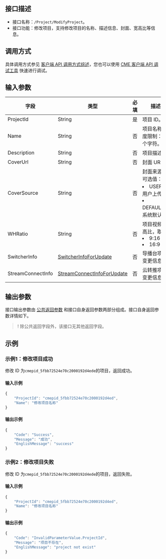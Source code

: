 <!-- 注意：本文档由 gen_client_api_from_core.sh 脚本自动生成，如有修改需求，请阅读 readme.md -->

## 接口描述
- 接口名称：`/Project/ModifyProject`。
- 接口功能：修改项目，支持修改项目的名称、描述信息、封面、宽高比等信息。

## 调用方式
具体调用方式参见 [客户端 API 调用方式综述](/document/product/1156/50898)，您也可以使用 [CME 客户端 API 调试工具](https://tools.vs.tencent.com/demo/debug.html) 快速进行调试。

## 输入参数

字段 | 类型 | 必填 | 描述
------- | ------- | ------- | -------
ProjectId | String| 是 |项目 ID。
Name | String| 否 |项目名称,长度限制：20个字符。
Description | String| 否 |项目描述。
CoverUrl | String| 否 |封面 URL。
CoverSource | String| 否 |封面来源，可选值：<li>USER：用户上传；</li><li>DEFAULT：系统默认。</li>
WHRatio | String| 否 |项目视频宽高比，取值 <li>9:16</li><li>16:9</li>
SwitcherInfo |[SwitcherInfoForUpdate](https://cloud.tencent.com/document/product/1156/51421#SwitcherInfoForUpdate)| 否 |导播台项目变更信息。
StreamConnectInfo |[StreamConnectInfoForUpdate](https://cloud.tencent.com/document/product/1156/51421#StreamConnectInfoForUpdate)| 否 |云转推项目变更信息。


## 输出参数
接口输出参数由 [公共返回参数](https://cloud.tencent.com/document/product/1156/51422) 和接口自身返回参数两部分组成。接口自身返回参数详情如下。

>! 除公共返回字段外，该接口无其他返回字段。

## 示例
### 示例1：修改项目成功
修改 ID 为`cmepid_5fbb72524e70c2000192d4ede`的项目，返回成功。

#### 输入示例
```javascript
{
    "ProjectId": "cmepid_5fbb72524e70c2000192d4ed",
    "Name": "修改项目名称"
}
```


#### 输出示例
```javascript
{
    "Code": "Success",
    "Message": "成功",
    "EnglishMessage": "success"
}
```

### 示例2：修改项目失败
修改 ID 为`cmepid_5fbb72524e70c2000192d4ede`的项目，返回失败。

#### 输入示例
```javascript
{
    "ProjectId": "cmepid_5fbb72524e70c2000192d4ed",
    "Name": "修改项目名称"
}
```


#### 输出示例
```javascript
{
    "Code": "InvalidParameterValue.ProjectId",
    "Message": "项目不存在",
    "EnglishMessage": "project not exist"
}
```


<!-- 注意：本文档由 gen_client_api_from_core.sh 脚本自动生成，如有修改需求，请阅读 readme.md -->
